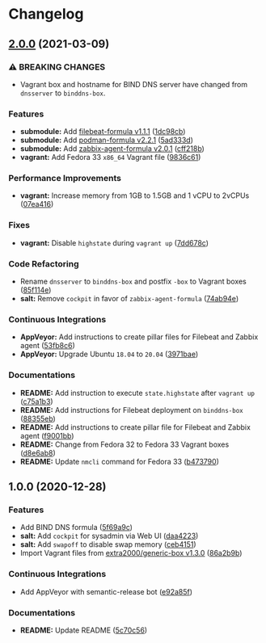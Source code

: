 # Changelog

## [2.0.0](https://github.com/extra2000/binddns-box/compare/v1.0.0...v2.0.0) (2021-03-09)


### ⚠ BREAKING CHANGES

* Vagrant box and hostname for BIND DNS server have changed from `dnsserver` to `binddns-box`.

### Features

* **submodule:** Add [filebeat-formula v1.1.1](https://github.com/extra2000/filebeat-formula/releases/tag/v1.1.1) ([1dc98cb](https://github.com/extra2000/binddns-box/commit/1dc98cb8bca9cbae6d55c8267fcba71244af97c5))
* **submodule:** Add [podman-formula v2.2.1](https://github.com/extra2000/podman-formula/releases/tag/v2.2.1) ([5ad333d](https://github.com/extra2000/binddns-box/commit/5ad333d7ebd3cb5b2cb3a5e844c51fe70bd46d6d))
* **submodule:** Add [zabbix-agent-formula v2.0.1](https://github.com/extra2000/zabbix-agent-formula/releases/tag/v2.0.1) ([cff218b](https://github.com/extra2000/binddns-box/commit/cff218bb340eb1610b9940e900ca00e5409b14ca))
* **vagrant:** Add Fedora 33 `x86_64` Vagrant file ([9836c61](https://github.com/extra2000/binddns-box/commit/9836c61b415e7803ad8c9971564fa6a4a00f363a))


### Performance Improvements

* **vagrant:** Increase memory from 1GB to 1.5GB and 1 vCPU to 2vCPUs ([07ea416](https://github.com/extra2000/binddns-box/commit/07ea416191d631c85679679e62d3ff9eea221537))


### Fixes

* **vagrant:** Disable `highstate` during `vagrant up` ([7dd678c](https://github.com/extra2000/binddns-box/commit/7dd678c673aa3da07600b96bca838052ae3b87a1))


### Code Refactoring

* Rename `dnsserver` to `binddns-box` and postfix `-box` to Vagrant boxes ([85f114e](https://github.com/extra2000/binddns-box/commit/85f114efd788074708824626d6bf2d36d8e7df5b))
* **salt:** Remove `cockpit` in favor of `zabbix-agent-formula` ([74ab94e](https://github.com/extra2000/binddns-box/commit/74ab94ede81f08f96f7a6823491af903d43b6918))


### Continuous Integrations

* **AppVeyor:** Add instructions to create pillar files for Filebeat and Zabbix agent ([53fb8c6](https://github.com/extra2000/binddns-box/commit/53fb8c61852e9a6e2887b1917bb042d29ec1795e))
* **AppVeyor:** Upgrade Ubuntu `18.04` to `20.04` ([3971bae](https://github.com/extra2000/binddns-box/commit/3971bae02523bc99bd6cd70223a3354ad74bc47b))


### Documentations

* **README:** Add instruction to execute `state.highstate` after `vagrant up` ([c75a1b3](https://github.com/extra2000/binddns-box/commit/c75a1b3dd919674a62ea325167c206bc1181665c))
* **README:** Add instructions for Filebeat deployment on `binddns-box` ([88355eb](https://github.com/extra2000/binddns-box/commit/88355eb720352138296bffb5b1f0fb9e4f91b4be))
* **README:** Add instructions to create pillar file for Filebeat and Zabbix agent ([f9001bb](https://github.com/extra2000/binddns-box/commit/f9001bb53bd13fce714270ef99b0feeff44f7aea))
* **README:** Change from Fedora 32 to Fedora 33 Vagrant boxes ([d8e6ab8](https://github.com/extra2000/binddns-box/commit/d8e6ab8a2c8b04426315136b71d37f831501b342))
* **README:** Update `nmcli` command for Fedora 33 ([b473790](https://github.com/extra2000/binddns-box/commit/b47379016c2e6b7f2c02ffb3fe917546cc007d7d))

## 1.0.0 (2020-12-28)


### Features

* Add BIND DNS formula ([5f69a9c](https://github.com/extra2000/binddns-box/commit/5f69a9cfd2cdc94ab970c8f232b7996cc1a1ee1f))
* **salt:** Add `cockpit` for sysadmin via Web UI ([daa4223](https://github.com/extra2000/binddns-box/commit/daa4223d694458a095ceafd6ec0fa1a59ab7ab50))
* **salt:** Add `swapoff` to disable swap memory ([ceb4151](https://github.com/extra2000/binddns-box/commit/ceb4151686404d9b4284ad9bb4b652a9fc70a038))
* Import Vagrant files from [extra2000/generic-box v1.3.0](https://github.com/extra2000/generic-box/releases/tag/v1.3.0) ([86a2b9b](https://github.com/extra2000/binddns-box/commit/86a2b9b6f91dadcb9b732ddfa999412e9e0855c4))


### Continuous Integrations

* Add AppVeyor with semantic-release bot ([e92a85f](https://github.com/extra2000/binddns-box/commit/e92a85f65631a57cd057f233b3ef76ec55c4a099))


### Documentations

* **README:** Update README ([5c70c56](https://github.com/extra2000/binddns-box/commit/5c70c569f0e4813d86cdba67c0c4e2d47cff0e3e))
